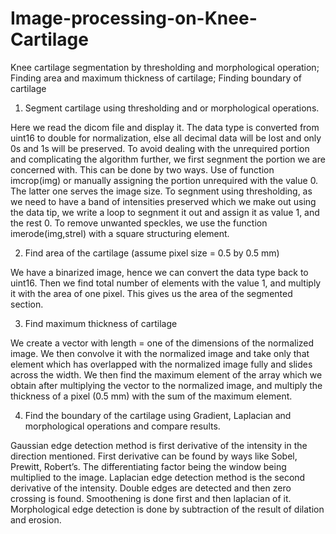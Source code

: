 # Image-processing-on-Knee-Cartilage
Knee cartilage segmentation by thresholding and morphological operation; Finding area and maximum thickness of cartilage; Finding boundary of cartilage

1.	Segment cartilage using thresholding and or morphological operations.

Here we read the dicom file and display it.
The data type is converted from uint16 to double for normalization, else all decimal data will be lost and only 0s and 1s will be preserved.
To avoid dealing with the unrequired portion and complicating the algorithm further, we first segnment the portion we are concerned with. This can be done by two ways. Use of function imcrop(img) or manually assigning the portion unrequired with the value 0. The latter one serves the image size.
To segnment using thresholding, as we need to have a band of intensities preserved which we make out using the data tip, we write a loop to segnment it out and assign it as value 1, and the rest 0.
To remove unwanted speckles, we use the function imerode(img,strel) with a square structuring element.

2.	Find area of the cartilage (assume pixel size = 0.5 by 0.5 mm)


We have a binarized image, hence we can convert the data type back to uint16. Then we find total number of elements with the value 1, and multiply it with the area of one pixel. This gives us the area of the segmented section.

3.	Find maximum thickness of cartilage

We create a vector with length = one of the dimensions of the normalized image. We then convolve it with the normalized image and take only that element which has overlapped with the normalized image fully and slides across the width. We then find the maximum element of the array which we obtain after multiplying the vector to the normalized image, and multiply the thickness of a pixel (0.5 mm) with the sum of the maximum element.

4.	Find the boundary of the cartilage using Gradient, Laplacian and morphological operations and compare results.

Gaussian edge detection method is first derivative of the intensity in the direction mentioned. First derivative can be found by ways like Sobel, Prewitt, Robert’s. The differentiating factor being the window being multiplied to the image.
Laplacian edge detection method is the second derivative of the intensity. Double edges are detected and then zero crossing is found. Smoothening is done first and then laplacian of it.
Morphological edge detection is done by subtraction of the result of dilation and erosion.

